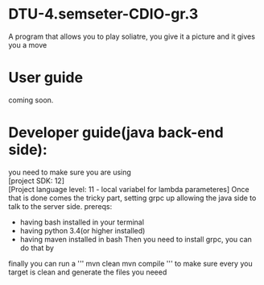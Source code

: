 # DTU-4.semseter-CDIO-gr.3
A program that allows you to play soliatre, you give it a picture and it gives you a move

# User guide
coming soon.

# Developer guide(java back-end side):
you need to make sure you are using       
[project SDK: 12]     
[Project language level: 11 - local variabel for lambda parameteres]
Once that is done comes the tricky part, setting grpc up allowing the java side to talk to the server side.
prereqs:
- having bash installed in your terminal
- having python 3.4(or higher installed)
- having maven installed in bash
Then you need to install grpc, you can do that by

finally you can run a
'''
mvn clean
mvn compile
'''
to make sure every you target is clean and generate the files you neeed 
